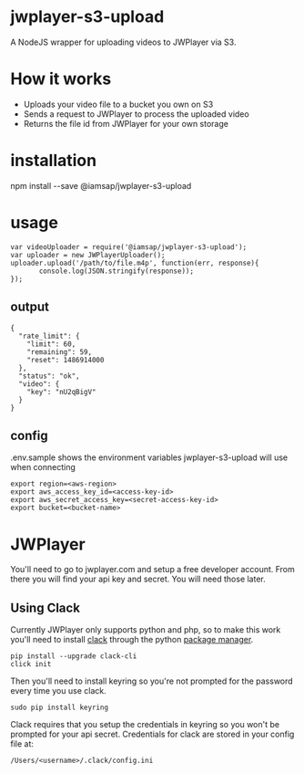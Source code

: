 # jwplayer-s3-upload
A NodeJS wrapper for uploading videos to JWPlayer via S3.

# How it works
* Uploads your video file to a bucket you own on S3
* Sends a request to JWPlayer to process the uploaded video
* Returns the file id from JWPlayer for your own storage

# installation
npm install --save @iamsap/jwplayer-s3-upload

# usage
```
var videoUploader = require('@iamsap/jwplayer-s3-upload');
var uploader = new JWPlayerUploader();
uploader.upload('/path/to/file.m4p', function(err, response){
       console.log(JSON.stringify(response));
});
```

## output
```
{
  "rate_limit": {
    "limit": 60,
    "remaining": 59,
    "reset": 1486914000
  },
  "status": "ok",
  "video": {
    "key": "nU2qBigV"
  }
}
```

## config
.env.sample shows the environment variables jwplayer-s3-upload will use when connecting
```
export region=<aws-region>
export aws_access_key_id=<access-key-id>
export aws_secret_access_key=<secret-access-key-id>
export bucket=<bucket-name>
```

# JWPlayer
You'll need to go to jwplayer.com and setup a free developer account. From there you will find your api key and secret. You will need those later.

## Using Clack
Currently JWPlayer only supports python and php, so to make this work you'll need to install [clack](https://github.com/rmnl/clack) through the python
[package manager](https://en.wikipedia.org/wiki/Pip_(package_manager)).

```
pip install --upgrade clack-cli
click init
```
Then you'll need to install keyring so you're not prompted for the password every time you use clack.
```
sudo pip install keyring
```
Clack requires that you setup the credentials in keyring so you won't be prompted for your api secret. Credentials for clack are stored in your config file at:
```
/Users/<username>/.clack/config.ini
```



